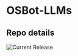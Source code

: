 # OSBot-LLMs

## Repo details

![Current Release](https://img.shields.io/badge/release-v0.2.19-blue)
